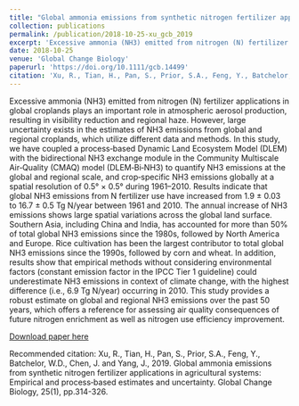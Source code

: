 ```yaml
---
title: "Global ammonia emissions from synthetic nitrogen fertilizer applications in agricultural systems: Empirical and process‐based estimates and uncertainty"
collection: publications
permalink: /publication/2018-10-25-xu_gcb_2019
excerpt: 'Excessive ammonia (NH3) emitted from nitrogen (N) fertilizer applications in global croplands plays an important role in atmospheric aerosol production, resulting in visibility reduction and regional haze. However, large uncertainty exists in the estimates of NH3 emissions from global and regional croplands, which utilize different data and methods. In this study, we have coupled a process‐based Dynamic Land Ecosystem Model (DLEM) with the bidirectional NH3 exchange module in the Community Multiscale Air‐Quality (CMAQ) model (DLEM‐Bi‐NH3) to quantify NH3 emissions at the global and regional scale, and crop‐specific NH3 emissions globally at a spatial resolution of 0.5° × 0.5° during 1961–2010. Results indicate that global NH3 emissions from N fertilizer use have increased from 1.9 ± 0.03 to 16.7 ± 0.5 Tg N/year between 1961 and 2010. The annual increase of NH3 emissions shows large spatial variations across the global land surface. Southern Asia, including China and India, has accounted for more than 50% of total global NH3 emissions since the 1980s, followed by North America and Europe. Rice cultivation has been the largest contributor to total global NH3 emissions since the 1990s, followed by corn and wheat. In addition, results show that empirical methods without considering environmental factors (constant emission factor in the IPCC Tier 1 guideline) could underestimate NH3 emissions in context of climate change, with the highest difference (i.e., 6.9 Tg N/year) occurring in 2010. This study provides a robust estimate on global and regional NH3 emissions over the past 50 years, which offers a reference for assessing air quality consequences of future nitrogen enrichment as well as nitrogen use efficiency improvement.'
date: 2018-10-25
venue: 'Global Change Biology'
paperurl: 'https://doi.org/10.1111/gcb.14499'
citation: 'Xu, R., Tian, H., Pan, S., Prior, S.A., Feng, Y., Batchelor, W.D., Chen, J. and Yang, J., 2019. Global ammonia emissions from synthetic nitrogen fertilizer applications in agricultural systems: Empirical and process‐based estimates and uncertainty. Global Change Biology, 25(1), pp.314-326.'
---
```

Excessive ammonia (NH3) emitted from nitrogen (N) fertilizer applications in global croplands plays an important role in atmospheric aerosol production, resulting in visibility reduction and regional haze. However, large uncertainty exists in the estimates of NH3 emissions from global and regional croplands, which utilize different data and methods. In this study, we have coupled a process‐based Dynamic Land Ecosystem Model (DLEM) with the bidirectional NH3 exchange module in the Community Multiscale Air‐Quality (CMAQ) model (DLEM‐Bi‐NH3) to quantify NH3 emissions at the global and regional scale, and crop‐specific NH3 emissions globally at a spatial resolution of 0.5° × 0.5° during 1961–2010. Results indicate that global NH3 emissions from N fertilizer use have increased from 1.9 ± 0.03 to 16.7 ± 0.5 Tg N/year between 1961 and 2010. The annual increase of NH3 emissions shows large spatial variations across the global land surface. Southern Asia, including China and India, has accounted for more than 50% of total global NH3 emissions since the 1980s, followed by North America and Europe. Rice cultivation has been the largest contributor to total global NH3 emissions since the 1990s, followed by corn and wheat. In addition, results show that empirical methods without considering environmental factors (constant emission factor in the IPCC Tier 1 guideline) could underestimate NH3 emissions in context of climate change, with the highest difference (i.e., 6.9 Tg N/year) occurring in 2010. This study provides a robust estimate on global and regional NH3 emissions over the past 50 years, which offers a reference for assessing air quality consequences of future nitrogen enrichment as well as nitrogen use efficiency improvement.

[Download paper here](https://doi.org/10.1111/gcb.14499)

Recommended citation: Xu, R., Tian, H., Pan, S., Prior, S.A., Feng, Y., Batchelor, W.D., Chen, J. and Yang, J., 2019. Global ammonia emissions from synthetic nitrogen fertilizer applications in agricultural systems: Empirical and process‐based estimates and uncertainty. Global Change Biology, 25(1), pp.314-326.